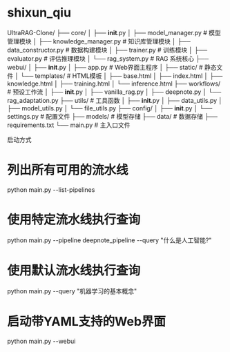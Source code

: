 # shixun_qiu

UltraRAG-Clone/
├── core/
│   ├── __init__.py
│   ├── model_manager.py      # 模型管理模块
│   ├── knowledge_manager.py  # 知识库管理模块
│   ├── data_constructor.py   # 数据构建模块
│   ├── trainer.py           # 训练模块
│   ├── evaluator.py         # 评估推理模块
│   └── rag_system.py        # RAG 系统核心
├── webui/
│   ├── __init__.py
│   ├── app.py              # Web界面主程序
│   ├── static/             # 静态文件
│   └── templates/          # HTML模板
│       ├── base.html
│       ├── index.html
│       ├── knowledge.html
│       ├── training.html
│       └── inference.html
├── workflows/              # 预设工作流
│   ├── __init__.py
│   ├── vanilla_rag.py
│   ├── deepnote.py
│   └── rag_adaptation.py
├── utils/                  # 工具函数
│   ├── __init__.py
│   ├── data_utils.py
│   ├── model_utils.py
│   └── file_utils.py
├── config/
│   ├── __init__.py
│   └── settings.py        # 配置文件
├── models/                # 模型存储
├── data/                  # 数据存储
├── requirements.txt
└── main.py               # 主入口文件

启动方式
# 列出所有可用的流水线
python main.py --list-pipelines

# 使用特定流水线执行查询
python main.py --pipeline deepnote_pipeline --query "什么是人工智能?"

# 使用默认流水线执行查询
python main.py --query "机器学习的基本概念"

# 启动带YAML支持的Web界面
python main.py --webui